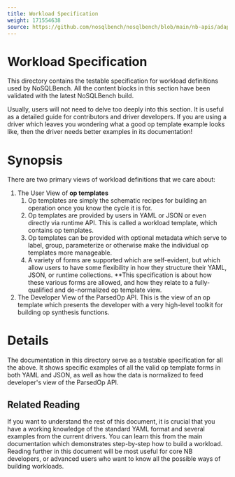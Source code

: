 ```yaml
---
title: Workload Specification
weight: 171554638
source: https://github.com/nosqlbench/nosqlbench/blob/main/nb-apis/adapters-api/src/main/java/workload_definition/00_workload_specification.md
---
```

# Workload Specification

This directory contains the testable specification for workload definitions used by NoSQLBench.
All the content blocks in this section have been validated with the latest NoSQLBench build.

Usually, users will not need to delve too deeply into this section. It is useful as a detailed
guide for contributors and driver developers. If you are using a driver which leaves you
wondering what a good op template example looks like, then the driver needs better examples in
its documentation!

# Synopsis

There are two primary views of workload definitions that we care about:

1. The User View of **op templates**
   1. Op templates are simply the schematic recipes for building an operation once you know the
      cycle it is for.
   2. Op templates are provided by users in YAML or JSON or even directly via runtime API. This
      is called a workload template, which contains op templates.
   3. Op templates can be provided with optional metadata which serve to label, group,
      parameterize or otherwise make the individual op templates more manageable.
   4. A variety of forms are supported which are self-evident, but which allow users to have
      some flexibility in how they structure their YAML, JSON, or runtime collections. **This
      specification is about how these various forms are allowed, and how they relate to a
      fully-qualified and de-normalized op template view.
2. The Developer View of the ParsedOp API. This is the view of an op template which presents the
   developer with a very high-level toolkit for building op synthesis functions.

# Details

The documentation in this directory serve as a testable specification for all the above. It
shows specific examples of all the valid op template forms in both YAML and JSON, as well as how
the data is normalized to feed developer's view of the ParsedOp API.

## Related Reading

If you want to understand the rest of this document, it is crucial that you have a working knowledge
of the standard YAML format and several examples from the current drivers. You can learn this from
the main documentation which demonstrates step-by-step how to build a workload. Reading further in
this document will be most useful for core NB developers, or advanced users who want to know all
the possible ways of building workloads.


